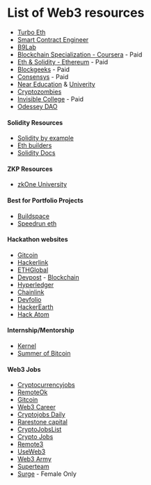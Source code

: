 # List of Web3 resources

- [Turbo Eth](https://gavofyork.gitbooks.io/turboethereum/content/)
- [Smart Contract Engineer](https://www.smartcontract.engineer/)
- [B9Lab](https://academy.b9lab.com/) 
- [Blockchain Specialization - Coursera](https://www.coursera.org/specializations/blockchain) - Paid
- [Eth & Solidity - Ethereum](https://www.udemy.com/course/ethereum-and-solidity-the-complete-developers-guide/) - Paid
- [Blockgeeks](https://blockgeeks.com/) - Paid
- [Consensys](https://consensys.net/academy/) - Paid
- [Near Education](https://near.org/education/) & [Univerity](https://www.near.university/)
- [Cryptozombies](https://cryptozombies.io/)
- [Invisible College](https://www.invisiblecollege.xyz/) - Paid
- [Odessey DAO](https://www.odysseydao.com/)

#### Solidity Resources

- [Solidity by example](https://solidity-by-example.org/)
- [Eth builders](https://ethereumbuilders.gitbooks.io/guide/content/en/solidity_tutorials.html)
- [Solidity Docs](https://docs.soliditylang.org/en/develop/)

#### ZKP Resources

- [zkOne University](https://zku.one/)

#### Best for Portfolio Projects

- [Buildspace](https://buildspace.so/)
- [Speedrun eth](https://speedrunethereum.com/)

#### Hackathon websites

- [Gitcoin](https://gitcoin.co/hackathon/)
- [Hackerlink](https://hackerlink.io/)
- [ETHGlobal](https://ethglobal.com/)
- [Devpost](https://devpost.com/hackathons) - [Blockchain](https://devpost.com/c/blockchain)
- [Hyperledger](https://challenge.hyperledger.org/)
- [Chainlink](https://chain.link/hackathon)
- [Devfolio](https://devfolio.co/)
- [HackerEarth](https://www.hackerearth.com/challenges/hackathon/)
- [Hack Atom](https://hackatom.org/)

#### Internship/Mentorship

- [Kernel](https://kernel.community/en/)
- [Summer of Bitcoin](https://www.summerofbitcoin.org/)

#### Web3 Jobs

- [Cryptocurrencyjobs](https://cryptocurrencyjobs.co/)
- [RemoteOk](https://remoteok.com/remote-blockchain-jobs)
- [Gitcoin](https://gitcoin.co/explorer)
- [Web3 Career](https://web3.career/)
- [Cryptojobs Daily](https://careers.cryptojobsdaily.com/jobs)
- [Rarestone capital](https://careers.rarestone.capital/jobs)
- [CryptoJobsList](https://cryptojobslist.com/)
- [Crypto Jobs](https://crypto.jobs/)
- [Remote3](https://remote3.co/)
- [UseWeb3](https://www.useweb3.xyz/jobs)
- [Web3 Army](https://www.web3army.co/jobs)
- [Superteam](https://superteam.fun/500-bounties)
- [Surge](https://docs.google.com/forms/d/e/1FAIpQLSecUqatXpcrTXTdtH5peBKANVaJD2Klof5M7DhRmXKOIbvdzg/viewform) - Female Only
